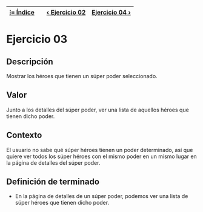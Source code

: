| [⁝≡ Índice](./README.md) || [‹ Ejercicio 02](./Ejercicio%2002.md) | [Ejercicio 04 ›](./Ejercicio%2004.md) |
| --- | --- | --- | --- |

# Ejercicio 03

## Descripción

Mostrar los héroes que tienen un súper poder seleccionado.

## Valor

Junto a los detalles del súper poder, ver una lista de aquellos héroes que tienen dicho poder.

## Contexto

El usuario no sabe qué súper héroes tienen un poder determinado, así que quiere ver todos los súper héroes con el mismo poder en un mismo lugar en la página de detalles del súper poder.

## Definición de terminado

- En la página de detalles de un súper poder, podemos ver una lista de súper héroes que tienen dicho poder.
